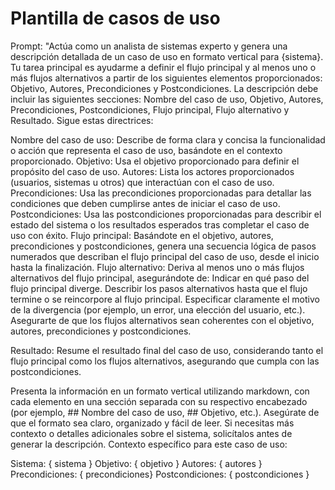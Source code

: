 # Plantilla de casos de uso

Prompt:
"Actúa como un analista de sistemas experto y genera una descripción detallada de un caso de uso en formato vertical para {sistema}. Tu tarea principal es ayudarme a definir el flujo principal y al menos uno o más flujos alternativos a partir de los siguientes elementos proporcionados: Objetivo, Autores, Precondiciones y Postcondiciones. La descripción debe incluir las siguientes secciones: Nombre del caso de uso, Objetivo, Autores, Precondiciones, Postcondiciones, Flujo principal, Flujo alternativo y Resultado. Sigue estas directrices:

Nombre del caso de uso: Describe de forma clara y concisa la funcionalidad o acción que representa el caso de uso, basándote en el contexto proporcionado.
Objetivo: Usa el objetivo proporcionado para definir el propósito del caso de uso.
Autores: Lista los actores proporcionados (usuarios, sistemas u otros) que interactúan con el caso de uso.
Precondiciones: Usa las precondiciones proporcionadas para detallar las condiciones que deben cumplirse antes de iniciar el caso de uso.
Postcondiciones: Usa las postcondiciones proporcionadas para describir el estado del sistema o los resultados esperados tras completar el caso de uso con éxito.
Flujo principal: Basándote en el objetivo, autores, precondiciones y postcondiciones, genera una secuencia lógica de pasos numerados que describan el flujo principal del caso de uso, desde el inicio hasta la finalización.
Flujo alternativo: Deriva al menos uno o más flujos alternativos del flujo principal, asegurándote de:
Indicar en qué paso del flujo principal diverge.
Describir los pasos alternativos hasta que el flujo termine o se reincorpore al flujo principal.
Especificar claramente el motivo de la divergencia (por ejemplo, un error, una elección del usuario, etc.).
Asegurarte de que los flujos alternativos sean coherentes con el objetivo, autores, precondiciones y postcondiciones.

Resultado: Resume el resultado final del caso de uso, considerando tanto el flujo principal como los flujos alternativos, asegurando que cumpla con las postcondiciones.

Presenta la información en un formato vertical utilizando markdown, con cada elemento en una sección separada con su respectivo encabezado (por ejemplo, ## Nombre del caso de uso, ## Objetivo, etc.). Asegúrate de que el formato sea claro, organizado y fácil de leer. Si necesitas más contexto o detalles adicionales sobre el sistema, solicítalos antes de generar la descripción.
Contexto específico para este caso de uso:

Sistema: { sistema }
Objetivo: { objetivo }
Autores: { autores }
Precondiciones: { precondiciones}
Postcondiciones: { postcondiciones }
